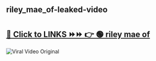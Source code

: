 
 ## riley_mae_of-leaked-video 

# <h2><a href="https://clipsfans.com/riley_mae_of&ref=git">🔗 Click to LINKS ⏩⏩ 👉 🟢 riley mae of </a></h2>

<a href="https://clipsfans.com/riley_mae_of&ref=git" rel="nofollow" data-target="animated-image.originalLink"><img src="https://i.ibb.co.com/xMMVF88/686577567.gif" alt="Viral Video Original" style="max-width: 100%; display: inline-block;" data-target="animated-image.originalImage"></a>

